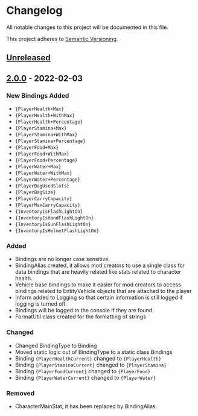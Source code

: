 # Changelog
All notable changes to this project will be documented in this file.

This project adheres to [Semantic Versioning](https://semver.org/spec/v2.0.0.html).

## [Unreleased]

## [2.0.0] - 2022-02-03

### New Bindings Added

- `{PlayerHealth+Max}`
- `{PlayerHealth+WithMax}`
- `{PlayerHealth+Percentage}`
- `{PlayerStamina+Max}`
- `{PlayerStamina+WithMax}`
- `{PlayerStamina+Percentage}`
- `{PlayerFood+Max}`
- `{PlayerFood+WithMax}`
- `{PlayerFood+Percentage}`
- `{PlayerWater+Max}`
- `{PlayerWater+WithMax}`
- `{PlayerWater+Percentage}`
- `{PlayerBagUsedSlots}`
- `{PlayerBagSize}`
- `{PlayerCarryCapacity}`
- `{PlayerMaxCarryCapacity}`
- `{InventoryIsFlashLightOn}`
- `{InventoryIsHandFlashLightOn}`
- `{InventoryIsGunFlashLightOn}`
- `{InventoryIsHelmetFlashLightOn}`

### Added

- Bindings are no longer case sensitive.
- BindingAlias created, it allows mod creators to use a single class for data bindings that are heavily related
like stats related to character health.
- Vehicle base bindings to make it easier for mod creators to access bindings related to EntityVehicle objects that
are attached to the player
- Inform added to Logging so that certain information is still logged if logging is turned off.
- Bindings will be logged to the console if they are found.
- FormatUtil class created for the formatting of strings

### Changed

- Changed BindingType to Binding
- Moved static logic out of BindingType to a static class Bindings
- Binding `{PlayerHealthCurrent}` changed to `{PlayerHealth}`
- Binding `{PlayerStaminaCurrent}` changed to `{PlayerStamina}`
- Binding `{PlayerFoodCurrent}` changed to `{PlayerFood}`
- Binding `{PlayerWaterCurrent}` changed to `{PlayerWater}`

### Removed

- CharacterMainStat, it has been replaced by BindingAlias.

[unreleased]: https://github.com/s7092910/PlayerStatController/compare/v2.0.0...HEAD
[2.0.0]: https://github.com/s7092910/PlayerStatController/compare/v1.0.0...v2.0.0
[1.0.0]: https://github.com/s7092910/PlayerStatController/compare/v1.0.0-RC2...v1.0.0
[1.0.0-RC2]: https://github.com/s7092910/PlayerStatController/releases/tag/v1.0.0-RC2
